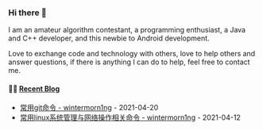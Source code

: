 ### Hi there 👋
I am an amateur algorithm contestant, a programming enthusiast, a Java and C++ developer, and this newbie to Android development.

Love to exchange code and technology with others, love to help others and answer questions, if there is anything I can do to help, feel free to contact me.
<!--
**wintermorn1ng/wintermorn1ng** is a ✨ _special_ ✨ repository because its `README.md` (this file) appears on your GitHub profile.

Here are some ideas to get you started:

- 🔭 I’m currently working on ...
- 🌱 I’m currently learning ...
- 👯 I’m looking to collaborate on ...
- 🤔 I’m looking for help with ...
- 💬 Ask me about ...
- 📫 How to reach me: ...
- 😄 Pronouns: ...
- ⚡ Fun fact: ...
-->


#### 🤹‍♀️ <a href="https://www.cnblogs.com/wintermorning/" target="_blank">Recent Blog</a>

<!-- blog starts -->
* <a href='http://www.cnblogs.com/wintermorning/p/14680364.html' target='_blank'>常用git命令 - wintermorn1ng</a> - 2021-04-20
* <a href='http://www.cnblogs.com/wintermorning/p/14649655.html' target='_blank'>常用linux系统管理与网络操作相关命令 - wintermorn1ng</a> - 2021-04-12
<!-- blog ends -->
